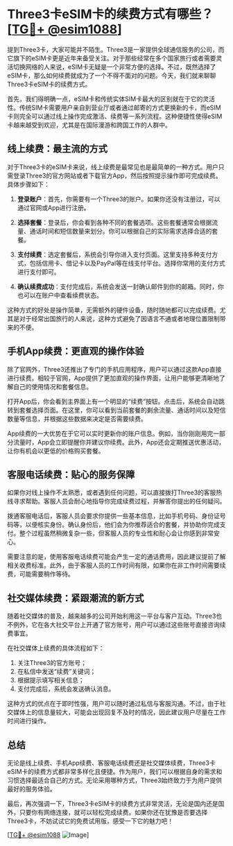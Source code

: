 # Three3卡eSIM卡的续费方式有哪些？[[TG💪+ @esim1088](https://t.me/s/esim1088)]

提到Three3卡，大家可能并不陌生。Three3是一家提供全球通信服务的公司，而它旗下的eSIM卡更是近年来备受关注。对于那些经常在多个国家旅行或者需要灵活切换网络的人来说，eSIM卡无疑是一个非常方便的选择。不过，既然选择了eSIM卡，那么如何续费就成为了一个不得不面对的问题。今天，我们就来聊聊Three3卡eSIM卡的续费方式。

首先，我们得明确一点，eSIM卡和传统实体SIM卡最大的区别就在于它的灵活性。传统SIM卡需要用户亲自到营业厅或者通过邮寄的方式更换新的卡，而eSIM卡则完全可以通过线上操作完成激活、续费等一系列流程。这种便捷性使得eSIM卡越来越受到欢迎，尤其是在国际漫游和跨国工作的人群中。

## 线上续费：最主流的方式

对于Three3卡的eSIM卡来说，线上续费是最常见也是最简单的一种方式。用户只需登录Three3的官方网站或者下载官方App，然后按照提示操作即可完成续费。具体步骤如下：

1. **登录账户**：首先，你需要有一个Three3的账户。如果你还没有注册过，可以通过官网或App进行注册。
   
2. **选择套餐**：登录后，你会看到各种不同的套餐选项。这些套餐通常会根据流量、通话时间和短信数量来划分。你可以根据自己的实际需求选择合适的套餐。

3. **支付续费**：选定套餐后，系统会引导你进入支付页面。这里支持多种支付方式，包括信用卡、借记卡以及PayPal等在线支付平台。选择你常用的支付方式进行支付即可。

4. **确认续费成功**：支付完成后，系统会发送一封确认邮件到你的邮箱。同时，你也可以在账户中查看续费状态。

这种方式的好处是操作简单，无需额外的硬件设备，随时随地都可以完成续费。尤其是对于经常出国旅行的人来说，这种方式避免了因语言不通或者地理位置限制带来的不便。

## 手机App续费：更直观的操作体验

除了官网外，Three3还推出了专门的手机应用程序，用户可以通过这款App直接进行续费。相较于官网，App提供了更加直观的操作界面，让用户能够更清晰地了解自己的使用情况和套餐信息。

打开App后，你会看到主界面上有一个明显的“续费”按钮。点击后，系统会自动跳转到套餐选择页面。在这里，你可以看到当前套餐的剩余流量、通话时间以及短信数量等信息，并根据这些数据来决定是否需要续费。

App续费的一大优势在于它可以实时更新你的账户信息。例如，当你刚刚用完一部分流量时，App会立即提醒你并建议你续费。此外，App还会定期推送优惠活动，让你有机会以更低的价格购买套餐。

## 客服电话续费：贴心的服务保障

如果你对线上操作不太熟悉，或者遇到任何问题，可以直接拨打Three3的客服热线寻求帮助。客服人员会耐心地指导你完成续费过程，并解答你提出的任何疑问。

拨通客服电话后，客服人员会要求你提供一些基本信息，比如手机号码、身份证号码等，以便核实身份。确认身份后，他们会为你推荐适合的套餐，并协助你完成支付。整个过程虽然稍微复杂一些，但客服人员的专业性和耐心会让你感到非常安心。

需要注意的是，使用客服电话续费可能会产生一定的通话费用，因此建议提前了解相关收费标准。此外，由于客服人员的工作时间有限，如果你在非工作时间需要续费，可能需要稍作等待。

## 社交媒体续费：紧跟潮流的新方式

随着社交媒体的普及，越来越多的公司开始利用这一平台与客户互动。Three3也不例外，它在各大社交平台上开通了官方账号，用户可以通过这些账号直接咨询续费事宜。

在社交媒体上续费的具体流程如下：

1. 关注Three3的官方账号；
2. 在私信中发送“续费”关键词；
3. 根据提示填写相关信息；
4. 支付完成后，系统会发送确认消息。

这种方式的优点在于即时性强，用户可以随时通过私信与客服沟通。不过，由于社交媒体上的信息量较大，可能会出现回复不及时的情况，因此建议用户尽量在工作时间进行操作。

## 总结

无论是线上续费、手机App续费、客服电话续费还是社交媒体续费，Three3卡eSIM卡的续费方式都非常多样化且便捷。作为用户，我们可以根据自身的需求和习惯选择最适合自己的方式。无论采用哪种方式，Three3始终致力于为用户提供最好的服务体验。

最后，再次强调一下，Three3卡eSIM卡的续费方式非常灵活，无论是国内还是国外，只要你有网络连接，就可以轻松完成续费。如果你还在犹豫是否要选择Three3卡，不妨试试它的免费试用版，感受一下它的魅力吧！

[[TG💪+ @esim1088](https://t.me/s/esim1088) ![Image](https://i.postimg.cc/4NQfJmqS/Snipaste-2025-05-13-00-14-12.png)]